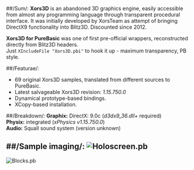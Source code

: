 ##/Sum/:
**Xors3D** is an abandoned 3D graphics engine, easily accessible from almost any programming language through transparent procedural interface. It was initially developed by XorsTeam as attempt of bringing DirectX9 functionality into Blitz3D. Discounted since 2012.

**Xors3D for PureBasic** was one of first pre-official wrappers, reconstructed directly from Blitz3D headers.  
Just `XIncludeFile "Xors3D.pbi"` to hook it up - maximum transparency, PB style.

##/Featurae/:
+ 69 original Xors3D samples, translated from different sources to PureBasic.  
+ Latest salvageable Xors3D revision: *1.15.750.0*  
+ Dynamical prototype-based bindings.  
+ XCopy-based installation.  

##/Breakdown/:
**Graphix:** DirectX: 9.0c (*d3dx9_36.dll+* required)  
**Physix:** integrated (*xPhysics v1.15.750.0*)  
**Audio:** Squall sound system (version unknown)  

##/Sample imaging/:
![Holoscreen.pb](https://cloud.githubusercontent.com/assets/8768470/5170756/5bfa2868-7423-11e4-9d50-e0667a39be04.png)
---
![Blocks.pb](https://cloud.githubusercontent.com/assets/8768470/5170757/5c08d75a-7423-11e4-8def-c6df8bc6f156.png)
